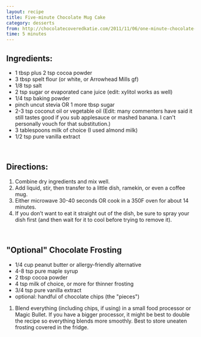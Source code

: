 ```yaml
---
layout: recipe
title: Five-minute Chocolate Mug Cake
category: desserts
from: http://chocolatecoveredkatie.com/2011/11/06/one-minute-chocolate-cake/
time: 5 minutes
---
```


Ingredients:
------------

* 1 tbsp plus 2 tsp cocoa powder
* 3 tbsp spelt flour (or white, or Arrowhead Mills gf)
* 1/8 tsp salt
* 2 tsp sugar or evaporated cane juice (edit: xylitol works as well)
* 1/4 tsp baking powder
* pinch uncut stevia OR 1 more tbsp sugar
* 2-3 tsp coconut oil or vegetable oil (Edit: many commenters have said it still tastes good if you sub applesauce or mashed banana. I can't personally vouch for that substitution.)
* 3 tablespoons milk of choice (I used almond milk)
* 1/2 tsp pure vanilla extract

<br>

Directions:
-----------

1. Combine dry ingredients and mix well. 
2. Add liquid, stir, then transfer to a little dish, ramekin, or even a coffee mug. 
3. Either microwave 30-40 seconds OR cook in a 350F oven for about 14 minutes. 
4. If you don’t want to eat it straight out of the dish, be sure to spray your dish first (and then wait for it to cool before trying to remove it). 

<br>

"Optional" Chocolate Frosting
-----------------------------

* 1/4 cup peanut butter or allergy-friendly alternative
* 4-8 tsp pure maple syrup 
* 2 tbsp cocoa powder
* 4 tsp milk of choice, or more for thinner frosting
* 3/4 tsp pure vanilla extract
* optional: handful of chocolate chips (the "pieces")

1. Blend everything (including chips, if using) in a small food processor or Magic Bullet. If you have a bigger processor, it might be best to double the recipe so everything blends more smoothly. Best to store uneaten frosting covered in the fridge. 
